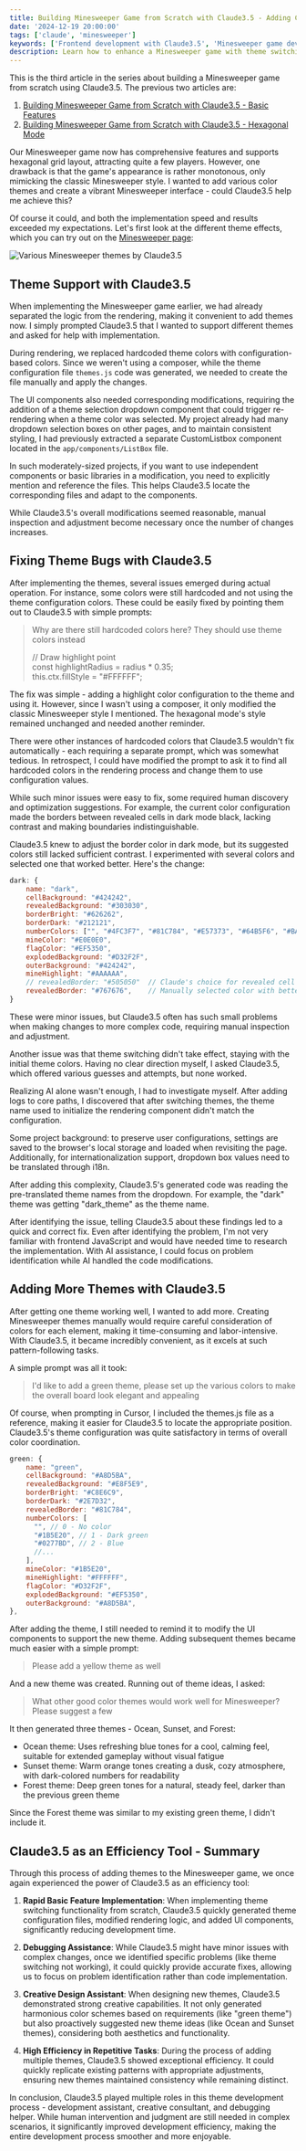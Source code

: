 ```yaml
---
title: Building Minesweeper Game from Scratch with Claude3.5 - Adding Color Themes
date: '2024-12-19 20:00:00'
tags: ['claude', 'minesweeper']
keywords: ['Frontend development with Claude3.5', 'Minesweeper game development', 'Online Minesweeper']
description: Learn how to enhance a Minesweeper game with theme switching functionality using Claude3.5, including creating theme configuration files, modifying rendering logic, and adding UI components. Share solutions to development challenges like optimizing border colors in dark mode and debugging theme switching issues. Demonstrate how to leverage Claude3.5 to quickly design and implement multiple attractive theme schemes, highlighting AI's advantages in improving development efficiency.
---
```


This is the third article in the series about building a Minesweeper game from scratch using Claude3.5. The previous two articles are:

1. [Building Minesweeper Game from Scratch with Claude3.5 - Basic Features](https://gallery.selfboot.cn/en/blog/minesweeper)
2. [Building Minesweeper Game from Scratch with Claude3.5 - Hexagonal Mode](https://gallery.selfboot.cn/en/blog/minesweeper2)

Our Minesweeper game now has comprehensive features and supports hexagonal grid layout, attracting quite a few players. However, one drawback is that the game's appearance is rather monotonous, only mimicking the classic Minesweeper style. I wanted to add various color themes and create a vibrant Minesweeper interface - could Claude3.5 help me achieve this?

Of course it could, and both the implementation speed and results exceeded my expectations. Let's first look at the different theme effects, which you can try out on the [Minesweeper page](https://gallery.selfboot.cn/en/games/minesweeper):

![Various Minesweeper themes by Claude3.5](https://slefboot-1251736664.file.myqcloud.com/20241219_ai_gallery_minesweeper_themes.png)

## Theme Support with Claude3.5

When implementing the Minesweeper game earlier, we had already separated the logic from the rendering, making it convenient to add themes now. I simply prompted Claude3.5 that I wanted to support different themes and asked for help with implementation.

During rendering, we replaced hardcoded theme colors with configuration-based colors. Since we weren't using a composer, while the theme configuration file `themes.js` code was generated, we needed to create the file manually and apply the changes.

The UI components also needed corresponding modifications, requiring the addition of a theme selection dropdown component that could trigger re-rendering when a theme color was selected. My project already had many dropdown selection boxes on other pages, and to maintain consistent styling, I had previously extracted a separate CustomListbox component located in the `app/components/ListBox` file.

In such moderately-sized projects, if you want to use independent components or basic libraries in a modification, you need to explicitly mention and reference the files. This helps Claude3.5 locate the corresponding files and adapt to the components.

While Claude3.5's overall modifications seemed reasonable, manual inspection and adjustment become necessary once the number of changes increases.

## Fixing Theme Bugs with Claude3.5

After implementing the themes, several issues emerged during actual operation. For instance, some colors were still hardcoded and not using the theme configuration colors. These could be easily fixed by pointing them out to Claude3.5 with simple prompts:

> Why are there still hardcoded colors here? They should use theme colors instead
>
> // Draw highlight point  
> const highlightRadius = radius * 0.35;  
> this.ctx.fillStyle = "#FFFFFF";  

The fix was simple - adding a highlight color configuration to the theme and using it. However, since I wasn't using a composer, it only modified the classic Minesweeper style I mentioned. The hexagonal mode's style remained unchanged and needed another reminder.

There were other instances of hardcoded colors that Claude3.5 wouldn't fix automatically - each requiring a separate prompt, which was somewhat tedious. In retrospect, I could have modified the prompt to ask it to find all hardcoded colors in the rendering process and change them to use configuration values.

While such minor issues were easy to fix, some required human discovery and optimization suggestions. For example, the current color configuration made the borders between revealed cells in dark mode black, lacking contrast and making boundaries indistinguishable.

Claude3.5 knew to adjust the border color in dark mode, but its suggested colors still lacked sufficient contrast. I experimented with several colors and selected one that worked better. Here's the change:

```javascript
dark: {
    name: "dark",
    cellBackground: "#424242",
    revealedBackground: "#303030",
    borderBright: "#626262",
    borderDark: "#212121",
    numberColors: ["", "#4FC3F7", "#81C784", "#E57373", "#64B5F6", "#BA68C8", "#4DB6AC", "#F06292", "#FFB74D"],
    mineColor: "#E0E0E0",
    flagColor: "#EF5350",
    explodedBackground: "#D32F2F",
    outerBackground: "#424242",
    mineHighlight: "#AAAAAA",
    // revealedBorder: "#505050"  // Claude's choice for revealed cell borders, using lighter gray
    revealedBorder: "#767676",    // Manually selected color with better contrast
}
```

These were minor issues, but Claude3.5 often has such small problems when making changes to more complex code, requiring manual inspection and adjustment.

Another issue was that theme switching didn't take effect, staying with the initial theme colors. Having no clear direction myself, I asked Claude3.5, which offered various guesses and attempts, but none worked.

Realizing AI alone wasn't enough, I had to investigate myself. After adding logs to core paths, I discovered that after switching themes, the theme name used to initialize the rendering component didn't match the configuration.

Some project background: to preserve user configurations, settings are saved to the browser's local storage and loaded when revisiting the page. Additionally, for internationalization support, dropdown box values need to be translated through i18n.

After adding this complexity, Claude3.5's generated code was reading the pre-translated theme names from the dropdown. For example, the "dark" theme was getting "dark_theme" as the theme name.

After identifying the issue, telling Claude3.5 about these findings led to a quick and correct fix. Even after identifying the problem, I'm not very familiar with frontend JavaScript and would have needed time to research the implementation. With AI assistance, I could focus on problem identification while AI handled the code modifications.

## Adding More Themes with Claude3.5

After getting one theme working well, I wanted to add more. Creating Minesweeper themes manually would require careful consideration of colors for each element, making it time-consuming and labor-intensive. With Claude3.5, it became incredibly convenient, as it excels at such pattern-following tasks.

A simple prompt was all it took:

> I'd like to add a green theme, please set up the various colors to make the overall board look elegant and appealing

Of course, when prompting in Cursor, I included the themes.js file as a reference, making it easier for Claude3.5 to locate the appropriate position. Claude3.5's theme configuration was quite satisfactory in terms of overall color coordination.

```javascript
green: {
    name: "green",
    cellBackground: "#A8D5BA",
    revealedBackground: "#E8F5E9",
    borderBright: "#C8E6C9",
    borderDark: "#2E7D32",
    revealedBorder: "#81C784",
    numberColors: [
      "", // 0 - No color
      "#1B5E20", // 1 - Dark green
      "#0277BD", // 2 - Blue
      //...
    ],
    mineColor: "#1B5E20",
    mineHighlight: "#FFFFFF",
    flagColor: "#D32F2F",
    explodedBackground: "#EF5350",
    outerBackground: "#A8D5BA",
},
```

After adding the theme, I still needed to remind it to modify the UI components to support the new theme. Adding subsequent themes became much easier with a simple prompt:

> Please add a yellow theme as well

And a new theme was created. Running out of theme ideas, I asked:

> What other good color themes would work well for Minesweeper? Please suggest a few

It then generated three themes - Ocean, Sunset, and Forest:

- Ocean theme: Uses refreshing blue tones for a cool, calming feel, suitable for extended gameplay without visual fatigue
- Sunset theme: Warm orange tones creating a dusk, cozy atmosphere, with dark-colored numbers for readability
- Forest theme: Deep green tones for a natural, steady feel, darker than the previous green theme

Since the Forest theme was similar to my existing green theme, I didn't include it.

## Claude3.5 as an Efficiency Tool - Summary

Through this process of adding themes to the Minesweeper game, we once again experienced the power of Claude3.5 as an efficiency tool:

1. **Rapid Basic Feature Implementation**: When implementing theme switching functionality from scratch, Claude3.5 quickly generated theme configuration files, modified rendering logic, and added UI components, significantly reducing development time.

2. **Debugging Assistance**: While Claude3.5 might have minor issues with complex changes, once we identified specific problems (like theme switching not working), it could quickly provide accurate fixes, allowing us to focus on problem identification rather than code implementation.

3. **Creative Design Assistant**: When designing new themes, Claude3.5 demonstrated strong creative capabilities. It not only generated harmonious color schemes based on requirements (like "green theme") but also proactively suggested new theme ideas (like Ocean and Sunset themes), considering both aesthetics and functionality.

4. **High Efficiency in Repetitive Tasks**: During the process of adding multiple themes, Claude3.5 showed exceptional efficiency. It could quickly replicate existing patterns with appropriate adjustments, ensuring new themes maintained consistency while remaining distinct.

In conclusion, Claude3.5 played multiple roles in this theme development process - development assistant, creative consultant, and debugging helper. While human intervention and judgment are still needed in complex scenarios, it significantly improved development efficiency, making the entire development process smoother and more enjoyable.